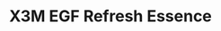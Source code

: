 ---
title: X3M EGF Refresh Essence
description:
image: /images/produkter/image9.jpg
shop_link: 'https://www.beauty-bar.se/partner/pipers-hudvard/?add-to-cart=1609'
info_link: 'https://www.beauty-bar.se/produkt/x3m-egf-refresh-essence50ml/'
pris: '495:-'
category: Essence
---